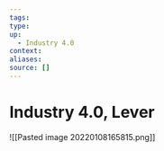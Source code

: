 ```yaml
---
tags:
type:
up:
  - Industry 4.0
context:
aliases:
source: []
---
```


# Industry 4.0, Lever

![[Pasted image 20220108165815.png]]
